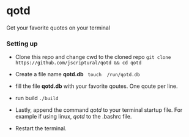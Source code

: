 # qotd

Get your favorite quotes on your terminal

### Setting up
* Clone this repo and change cwd to the cloned repo
```git clone https://github.com/jscriptural/qotd && cd qotd```
* Create a file name **qotd.db** 
``` touch  /run/qotd.db```

* fill the file **qotd.db** with your favorite qoutes.
One qoute per line.

*  run build
```./build       ```

* Lastly, append the command _qotd_ to your terminal startup file. For example if using linux, _qotd_ to the .bashrc file. 

* Restart the terminal. 


